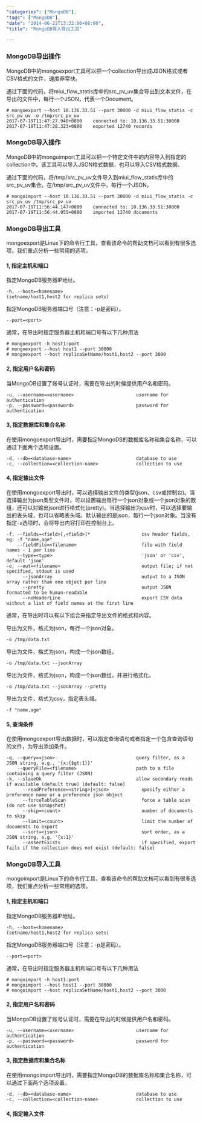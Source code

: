 ```yaml
---
"categories": ["MongoDB"],
"tags": ["MongoDB"],
"date": "2014-06-22T13:32:00+08:00",
"title": "MongoDB导入导出工具"

---
```


### MongoDB导出操作

MongoDB中的mongoexport工具可以把一个collection导出成JSON格式或者CSV格式的文件，速度非常快。

通过下面的代码，将miui_flow_statis库中的src_pv_uv集合导出到文本文件，在导出的文件中，每行一个JSON，代表一个Document。

```shell
# mongoexport --host 10.136.33.51 --port 30000 -d miui_flow_statis -c src_pv_uv -o /tmp/src_pv_uv
2017-07-19T11:47:27.940+0800	connected to: 10.136.33.51:30000
2017-07-19T11:47:28.323+0800	exported 12740 records
```

### MongoDB导入操作

MongoDB中的mongoimport工具可以把一个特定文件中的内容导入到指定的collection中。该工具可以导入JSON格式数据，也可以导入CSV格式数据。

通过下面的代码，将/tmp/src_pv_uv文件导入到miui_flow_statis库中的src_pv_uv集合。在/tmp/src_pv_uv文件中，每行一个JSON。

```shell
# mongoimport --host 10.136.33.51 --port 30000 -d miui_flow_statis -c src_pv_uv /tmp/src_pv_uv
2017-07-19T11:56:44.147+0800	connected to: 10.136.33.51:30000
2017-07-19T11:56:44.955+0800	imported 12740 documents
```



### MongoDB导出工具

mongoexport是Linux下的命令行工具，查看该命令的帮助文档可以看到有很多选项，我们重点分析一些常用的选项。

#### 1, 指定主机和端口

指定MongoDB服务器IP地址。

```shell
-h, --host=<homename>
(setname/host1,host2 for replica sets)
```

指定MongoDB服务器端口号（注意：-p是密码）。

```shell
--port=<port>
```

通常，在导出时指定服务器主机和端口号有以下几种用法

```shell
# mongoexport -h host1:port
# mongoexport --host host1 --port 30000
# mongoexport --host replicaSetName/host1,host2 --port 3000
```



#### 2, 指定用户名和密码

当MongoDB设置了账号认证时，需要在导出的时候提供用户名和密码。

```shell
-u, --username=<username>                       username for authentication
-p, --password=<password>                       password for authentication
```



#### 3, 指定数据库和集合名称

在使用mongoexport导出时，需要指定MongoDB的数据库名称和集合名称，可以通过下面两个选项设置。

```shell
-d, --db=<database-name>                        database to use
-c, --collection=<collection-name>              collection to use
```



#### 4, 指定输出文件

在使用mongoexport导出时，可以选择输出文件的类型(json、csv或控制台)。当选择输出为json类型文件时，可以设置输出每行一个json对象或一个json对象的数组，还可以对输出json进行格式化(pretty)。当选择输出为csv时，可以选择要输出的表头域，也可以省略表头域。默认输出的是json，每行一个json对象。当没有指定`-o`选项时，会将导出内容打印在控制台上。

```shell
-f, --fields=<field>[,<field>]*					  csv header fields, eg: -f "name,age"
    --fieldFile=<filename>                        file with field names - 1 per line
    --type=<type>								  'json' or 'csv', default 'json'
-o, --out=<filename>                              output file; if not specified, stdout is used
      --jsonArray                                 output to a JSON array rather than one object per line
      --pretty                                    output JSON formatted to be human-readable
      --noHeaderLine                              export CSV data without a list of field names at the first line
```

通常，在导出时可以有以下组合来指定导出文件的格式和内容。

导出为文件，格式为json，每行一个json对象。

```shell
-o /tmp/data.txt
```

导出为文件，格式为json，构成一个json数组。

```shell
-o /tmp/data.txt --jsonArray
```

导出为文件，格式为json，构成一个json数组，并进行格式化。

```shell
-o /tmp/data.txt --jsonArray --pretty
```

导出为文件，格式为csv，指定表头域。

```shell
-f "name,age"
```



#### 5, 查询条件

在使用mongoexport导出数据时，可以指定查询语句或者指定一个包含查询语句的文件，为导出添加条件。

```shell
-q, --query=<json>                              query filter, as a JSON string, e.g., '{x:{$gt:1}}'
    --queryFile=<filename>                      path to a file containing a query filter (JSON)
-k, --slaveOk                                   allow secondary reads if available (default true) (default: false)
      --readPreference=<string>|<json>            specify either a preference name or a preference json object
      --forceTableScan                            force a table scan (do not use $snapshot)
      --skip=<count>                              number of documents to skip
      --limit=<count>                             limit the number of documents to export
      --sort=<json>                               sort order, as a JSON string, e.g. '{x:1}'
      --assertExists                              if specified, export fails if the collection does not exist (default: false)
```



### MongoDB导入工具

mongoimport是Linux下的命令行工具，查看该命令的帮助文档可以看到有很多选项，我们重点分析一些常用的选项。

#### 1, 指定主机和端口

指定MongoDB服务器IP地址。

```shell
-h, --host=<homename>
(setname/host1,host2 for replica sets)
```

指定MongoDB服务器端口号（注意：-p是密码）。

```shell
--port=<port>
```

通常，在导出时指定服务器主机和端口号有以下几种用法

```shell
# mongoimport -h host1:port
# mongoimport --host host1 --port 30000
# mongoimport --host replicaSetName/host1,host2 --port 3000
```



#### 2, 指定用户名和密码

当MongoDB设置了账号认证时，需要在导出的时候提供用户名和密码。

```shell
-u, --username=<username>                       username for authentication
-p, --password=<password>                       password for authentication
```



#### 3, 指定数据库和集合名称

在使用mongoimport导出时，需要指定MongoDB的数据库名称和集合名称，可以通过下面两个选项设置。

```shell
-d, --db=<database-name>                        database to use
-c, --collection=<collection-name>              collection to use
```



#### 4, 指定输入文件

